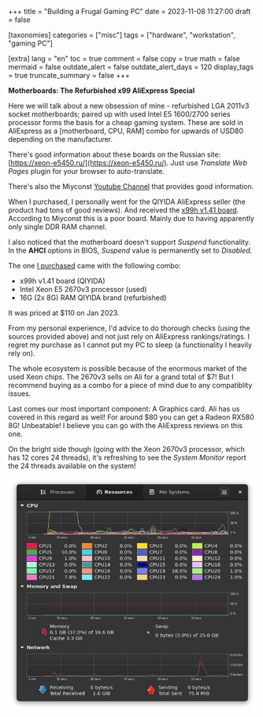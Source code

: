 +++
title = "Building a Frugal Gaming PC"
date = 2023-11-08 11:27:00
draft = false

[taxonomies]
categories = ["misc"]
tags = ["hardware", "workstation", "gaming PC"]

[extra]
lang = "en"
toc = true
comment = false
copy = true
math = false
mermaid = false
outdate_alert = false
outdate_alert_days = 120
display_tags = true
truncate_summary = false
+++

**Motherboards: The Refurbished x99 AliExpress Special**

Here we will talk about a new obsession of mine - refurbished LGA 2011v3 socket motherboards; paired up with used Intel E5 1600/2700 series processor forms the basis for a cheap gaming system. These are sold in AliExpress as a [motherboard, CPU, RAM] combo for upwards of USD80 depending on the manufacturer.

There's good information about these boards on the Russian site: [https://xeon-e5450.ru/](https://xeon-e5450.ru/). Just use *Translate Web Pages* plugin for your browser to auto-translate.

There's also the Miyconst [Youtube Channel](https://github.com/miyconst/Mi899/blob/master/src/Mi899/README.md) that provides good information.

When I purchased, I personally went for the QIYIDA AliExpress seller (the product had tons of good reviews). And received the [x99h v1.41 board](https://xeon-e5450.ru/socket-2011-3/x99h/). According to Miyconst this is a poor board. Mainly due to having apparently only single DDR RAM channel.

I also noticed that the motherboard doesn't support *Suspend* functionality. In the **AHCI** options in BIOS, *Suspend* value is permanently set to *Disabled*.

The one [I purchased](https://www.aliexpress.com/item/1005004519470412.html) came with the following combo:

- x99h v1.41 board (QIYIDA)
- Intel Xeon E5 2670v3 processor (used)
- 16G (2x 8G) RAM QIYIDA brand (refurbished)

It was priced at $110 on Jan 2023.

From my personal experience, I'd advice to do thorough checks (using the sources provided above) and not just rely on AliExpress rankings/ratings. I regret my purchase as I cannot put my PC to sleep (a functionality I heavily rely on).

The whole ecosystem is possible because of the enormous market of the used Xeon chips. The 2670v3 sells on Ali for a grand total of $7! But I recommend buying as a combo for a piece of mind due to any compatiblity issues.

Last comes our most important component: A Graphics card. Ali has us covered in this regard as well! For around $80 you can get a Radeon RX580 8G! Unbeatable! I believe you can go with the AliExpress reviews on this one.

On the bright side though (going with the Xeon 2670v3 processor, which has 12 cores 24 threads), it's refreshing to see the *System Monitor* report the 24 threads available on the system!

![System Monitor screenshot](/img/xeon-monitor-24-threads.png)

